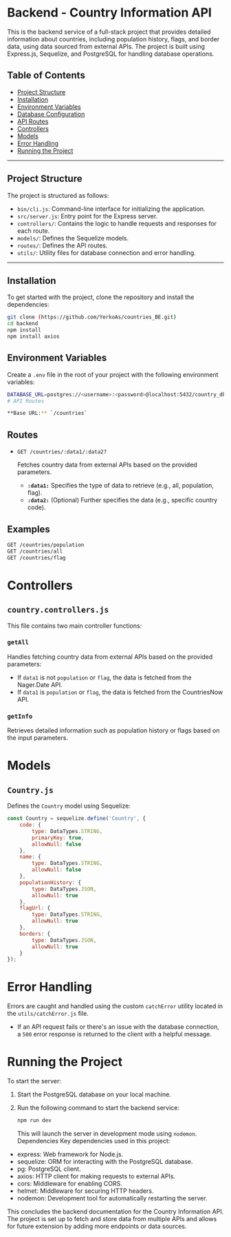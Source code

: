 # Backend - Country Information API

This is the backend service of a full-stack project that provides detailed information about countries, including population history, flags, and border data, using data sourced from external APIs. The project is built using Express.js, Sequelize, and PostgreSQL for handling database operations.

## Table of Contents
- [Project Structure](#project-structure)
- [Installation](#installation)
- [Environment Variables](#environment-variables)
- [Database Configuration](#database-configuration)
- [API Routes](#api-routes)
- [Controllers](#controllers)
- [Models](#models)
- [Error Handling](#error-handling)
- [Running the Project](#running-the-project)

---

## Project Structure

The project is structured as follows:


- `bin/cli.js`: Command-line interface for initializing the application.
- `src/server.js`: Entry point for the Express server.
- `controllers/`: Contains the logic to handle requests and responses for each route.
- `models/`: Defines the Sequelize models.
- `routes/`: Defines the API routes.
- `utils/`: Utility files for database connection and error handling.

---

## Installation

To get started with the project, clone the repository and install the dependencies:

```bash
git clone (https://github.com/YerkoAs/countries_BE.git)
cd backend
npm install
npm install axios
```

## Environment Variables

Create a `.env` file in the root of your project with the following environment variables:

```bash
DATABASE_URL=postgres://<username>:<password>@localhost:5432/country_db in your PostgreSQL instance.
# API Routes

**Base URL:** `/countries`
```

## Routes

- `GET /countries/:data1/:data2?`

  Fetches country data from external APIs based on the provided parameters.

  - **`:data1:`** Specifies the type of data to retrieve (e.g., all, population, flag).
  - **`:data2:`** (Optional) Further specifies the data (e.g., specific country code).

## Examples

```bash
GET /countries/population
GET /countries/all
GET /countries/flag
```

# Controllers

## `country.controllers.js`

This file contains two main controller functions:

### `getAll`

Handles fetching country data from external APIs based on the provided parameters:

- If `data1` is not `population` or `flag`, the data is fetched from the Nager.Date API.
- If `data1` is `population` or `flag`, the data is fetched from the CountriesNow API.

### `getInfo`

Retrieves detailed information such as population history or flags based on the input parameters.

# Models

## `Country.js`

Defines the `Country` model using Sequelize:

```js
const Country = sequelize.define('Country', {
    code: {
        type: DataTypes.STRING,
        primaryKey: true,
        allowNull: false
    },
    name: {
        type: DataTypes.STRING,
        allowNull: false
    },
    populationHistory: {
        type: DataTypes.JSON,
        allowNull: true
    },
    flagUrl: {
        type: DataTypes.STRING,
        allowNull: true
    },
    borders: {
        type: DataTypes.JSON,
        allowNull: true
    }
});
```

# Error Handling

Errors are caught and handled using the custom `catchError` utility located in the `utils/catchError.js` file. 

- If an API request fails or there's an issue with the database connection, a `500` error response is returned to the client with a helpful message.
# Running the Project

To start the server:

1. Start the PostgreSQL database on your local machine.

2. Run the following command to start the backend service:

    ```bash
    npm run dev

    ```

   This will launch the server in development mode using `nodemon`.
Dependencies
Key dependencies used in this project:

- express: Web framework for Node.js.
- sequelize: ORM for interacting with the PostgreSQL database.
- pg: PostgreSQL client.
- axios: HTTP client for making requests to external APIs.
- cors: Middleware for enabling CORS.
- helmet: Middleware for securing HTTP headers.
- nodemon: Development tool for automatically restarting the server.

This concludes the backend documentation for the Country Information API. The project is set up to fetch and store data from multiple APIs and allows for future extension by adding more endpoints or data sources.
